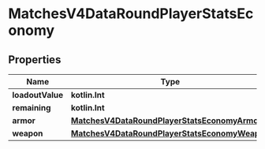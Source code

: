 
# MatchesV4DataRoundPlayerStatsEconomy

## Properties
| Name | Type | Description | Notes |
| ------------ | ------------- | ------------- | ------------- |
| **loadoutValue** | **kotlin.Int** |  |  |
| **remaining** | **kotlin.Int** |  |  |
| **armor** | [**MatchesV4DataRoundPlayerStatsEconomyArmor**](MatchesV4DataRoundPlayerStatsEconomyArmor.md) |  |  [optional] |
| **weapon** | [**MatchesV4DataRoundPlayerStatsEconomyWeapon**](MatchesV4DataRoundPlayerStatsEconomyWeapon.md) |  |  [optional] |



